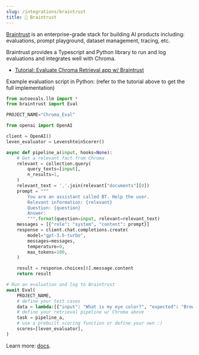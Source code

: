 ```yaml
---
slug: /integrations/braintrust
title: 🧠 Braintrust
---
```


[Braintrust](https://www.braintrustdata.com/) is an enterprise-grade stack for building AI products including: evaluations, prompt playground, dataset management, tracing, etc.

Braintrust provides a Typescript and Python library to run and log evaluations and integrates well with Chroma.

- [Tutorial: Evaluate Chroma Retrieval app w/ Braintrust](https://www.braintrustdata.com/docs/examples/rag)

Example evaluation script in Python:
(refer to the tutorial above to get the full implementation)
```python
from autoevals.llm import *
from braintrust import Eval

PROJECT_NAME="Chroma_Eval"

from openai import OpenAI

client = OpenAI()
leven_evaluator = LevenshteinScorer()

async def pipeline_a(input, hooks=None):
    # Get a relevant fact from Chroma
    relevant = collection.query(
        query_texts=[input],
        n_results=1,
    )
    relevant_text = ','.join(relevant["documents"][0])
    prompt = """
        You are an assistant called BT. Help the user.
        Relevant information: {relevant}
        Question: {question}
        Answer:
        """.format(question=input, relevant=relevant_text)
    messages = [{"role": "system", "content": prompt}]
    response = client.chat.completions.create(
        model="gpt-3.5-turbo",
        messages=messages,
        temperature=0,
        max_tokens=100,
    )

    result = response.choices[0].message.content
    return result

# Run an evaluation and log to Braintrust
await Eval(
    PROJECT_NAME,
    # define your test cases
    data = lambda:[{"input": "What is my eye color?", "expected": "Brown"}], 
    # define your retrieval pipeline w/ Chroma above
    task = pipeline_a, 
    # use a prebuilt scoring function or define your own :)
    scores=[leven_evaluator], 
)
```

Learn more: [docs](https://www.braintrustdata.com/docs).
